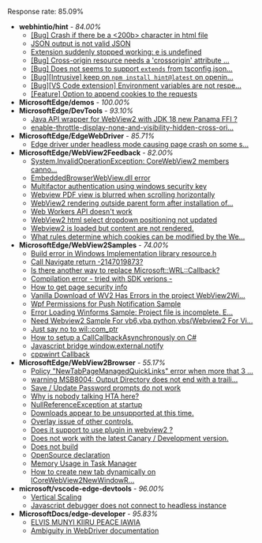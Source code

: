Response rate: 85.09%

* **webhintio/hint** - _84.00%_
   * [[Bug] Crash if there be a <200b> character in html file](https://github.com/webhintio/hint/issues/5082)
   * [JSON output is not valid JSON](https://github.com/webhintio/hint/issues/5081)
   * [Extension suddenly stopped working: e is undefined](https://github.com/webhintio/hint/issues/5078)
   * [[Bug] Cross-origin resource needs a 'crossorigin' attribute ...](https://github.com/webhintio/hint/issues/5054)
   * [[Bug] Does not seems to support `extends` from tsconfig.json...](https://github.com/webhintio/hint/issues/5035)
   * [[Bug][Intrusive] keep on `npm install hint@latest` on openin...](https://github.com/webhintio/hint/issues/5034)
   * [[Bug][VS Code extension] Environment variables are not respe...](https://github.com/webhintio/hint/issues/4957)
   * [[Feature] Option to append cookies to the requests](https://github.com/webhintio/hint/issues/5079)
* **MicrosoftEdge/demos** - _100.00%_
* **MicrosoftEdge/DevTools** - _93.10%_
   * [Java API wrapper for WebView2 with JDK 18 new Panama FFI ?](https://github.com/MicrosoftEdge/DevTools/issues/30)
   * [enable-throttle-display-none-and-visibility-hidden-cross-ori...](https://github.com/MicrosoftEdge/DevTools/issues/3)
* **MicrosoftEdge/EdgeWebDriver** - _85.71%_
   * [Edge driver under headless mode causing page crash on some s...](https://github.com/MicrosoftEdge/EdgeWebDriver/issues/5)
* **MicrosoftEdge/WebView2Feedback** - _82.00%_
   * [System.InvalidOperationException: CoreWebView2 members canno...](https://github.com/MicrosoftEdge/WebView2Feedback/issues/2311)
   * [ EmbeddedBrowserWebView.dll error](https://github.com/MicrosoftEdge/WebView2Feedback/issues/2310)
   * [Multifactor authentication using windows security key](https://github.com/MicrosoftEdge/WebView2Feedback/issues/2265)
   * [Webview PDF view is blurred when scrolling horizontally](https://github.com/MicrosoftEdge/WebView2Feedback/issues/2306)
   * [WebView2 rendering outside parent form after installation of...](https://github.com/MicrosoftEdge/WebView2Feedback/issues/2303)
   * [Web Workers API doesn't work](https://github.com/MicrosoftEdge/WebView2Feedback/issues/2296)
   * [WebView2 html select dropdown positioning not updated](https://github.com/MicrosoftEdge/WebView2Feedback/issues/2290)
   * [Webview2 is loaded but content are not rendered.](https://github.com/MicrosoftEdge/WebView2Feedback/issues/2283)
   * [What rules determine which cookies can be modified by the We...](https://github.com/MicrosoftEdge/WebView2Feedback/issues/2282)
* **MicrosoftEdge/WebView2Samples** - _74.00%_
   * [Build error in Windows Implementation library resource.h](https://github.com/MicrosoftEdge/WebView2Samples/issues/108)
   * [Call Navigate return  -2147019873?](https://github.com/MicrosoftEdge/WebView2Samples/issues/90)
   * [Is there another way to replace Microsoft::WRL::Callback?](https://github.com/MicrosoftEdge/WebView2Samples/issues/88)
   * [Compilation error - tried with SDK verions - ](https://github.com/MicrosoftEdge/WebView2Samples/issues/82)
   * [How to get page security info](https://github.com/MicrosoftEdge/WebView2Samples/issues/80)
   * [Vanilla Download of WV2 Has Errors in the project WebView2Wi...](https://github.com/MicrosoftEdge/WebView2Samples/issues/72)
   * [Wpf Permissions for Push Notification Sample](https://github.com/MicrosoftEdge/WebView2Samples/issues/37)
   * [Error Loading Winforms Sample: Project file is incomplete. E...](https://github.com/MicrosoftEdge/WebView2Samples/issues/36)
   * [Need Webview2 Sample For vb6,vba,python,vbs(Webview2  For Vi...](https://github.com/MicrosoftEdge/WebView2Samples/issues/96)
   * [Just say no to wil::com_ptr](https://github.com/MicrosoftEdge/WebView2Samples/issues/76)
   * [How to setup a CallCallbackAsynchronously on C#](https://github.com/MicrosoftEdge/WebView2Samples/issues/66)
   * [Javascript bridge window.external.notify](https://github.com/MicrosoftEdge/WebView2Samples/issues/43)
   * [cppwinrt Callback](https://github.com/MicrosoftEdge/WebView2Samples/issues/30)
* **MicrosoftEdge/WebView2Browser** - _55.17%_
   * [Policy "NewTabPageManagedQuickLinks" error when more that 3 ...](https://github.com/MicrosoftEdge/WebView2Browser/issues/37)
   * [warning MSB8004: Output Directory does not end with a traili...](https://github.com/MicrosoftEdge/WebView2Browser/issues/33)
   * [Save / Update Password prompts do not work](https://github.com/MicrosoftEdge/WebView2Browser/issues/32)
   * [Why is nobody talking HTA here?](https://github.com/MicrosoftEdge/WebView2Browser/issues/26)
   * [NullReferenceException at startup](https://github.com/MicrosoftEdge/WebView2Browser/issues/24)
   * [Downloads appear to be unsupported at this time.](https://github.com/MicrosoftEdge/WebView2Browser/issues/23)
   * [Overlay issue of other controls.](https://github.com/MicrosoftEdge/WebView2Browser/issues/22)
   * [Does it support to use plugin in webview2 ?](https://github.com/MicrosoftEdge/WebView2Browser/issues/15)
   * [Does not work with the latest Canary / Development version.](https://github.com/MicrosoftEdge/WebView2Browser/issues/11)
   * [Does not build](https://github.com/MicrosoftEdge/WebView2Browser/issues/9)
   * [OpenSource declaration](https://github.com/MicrosoftEdge/WebView2Browser/issues/5)
   * [Memory Usage in Task Manager](https://github.com/MicrosoftEdge/WebView2Browser/issues/4)
   * [How to create new tab dynamically on ICoreWebView2NewWindowR...](https://github.com/MicrosoftEdge/WebView2Browser/issues/29)
* **microsoft/vscode-edge-devtools** - _96.00%_
   * [Vertical Scaling](https://github.com/microsoft/vscode-edge-devtools/issues/908)
   * [Javascript debugger does not connect to headless instance](https://github.com/microsoft/vscode-edge-devtools/issues/896)
* **MicrosoftDocs/edge-developer** - _95.83%_
   * [ELVIS MUNYI KIIRU PEACE IAWIA ](https://github.com/MicrosoftDocs/edge-developer/issues/1833)
   * [Ambiguity in WebDriver documentation](https://github.com/MicrosoftDocs/edge-developer/issues/1832)